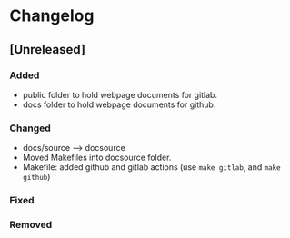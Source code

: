 # Changelog

## [Unreleased]

### Added 

- public folder to hold webpage documents for gitlab.
- docs folder to hold webpage documents for github.


### Changed

- docs/source --> docsource
- Moved Makefiles into docsource folder.
- Makefile: added github and gitlab actions (use `make gitlab`, and `make github`)

### Fixed

### Removed
